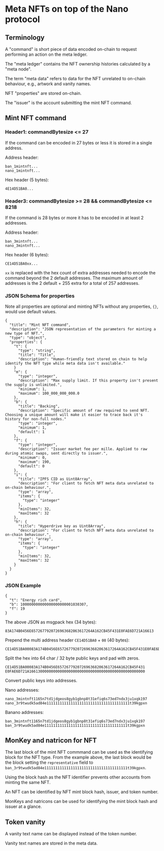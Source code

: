 # Meta NFTs on top of the Nano protocol

## Terminology

A "command" is short piece of data encoded on-chain to request performing an action on the meta ledger.

The "meta ledger" contains the NFT ownership histories calculated by a "meta node".

The term "meta data" refers to data for the NFT unrelated to on-chain behaviour, e.g., artwork and vanity names.

NFT "properties" are stored on-chain.

The "issuer" is the account submitting the mint NFT command.

## Mint NFT command

### Header1: commandBytesize <= 27
If the command can be encoded in 27 bytes or less it is stored in a single address.

Address header:
```
ban_1mintnft...
nano_1mintnft...
```

Hex header (5 bytes):
```
4E14D51BA0...
```

### Header3: commandBytesize >= 28 && commandBytesize <= 8218
If the command is 28 bytes or more it has to be encoded in at least 2 addresses.

Address header:
```
ban_3mintnft...
nano_3mintnft...
```

Hex header (6 bytes):
```
CE14D51BA0xx...
```
`xx` is replaced with the hex count of extra addresses needed to encode the command beyond the 2 default addresses.
The maximum amount of addresses is the 2 default + 255 extra for a total of 257 addresses.

### JSON Schema for properties
Note all properties are optional and minting NFTs without any properties, `{}`, would use default values.
```
{
  "title": "Mint NFT command",
  "description": "JSON representation of the parameters for minting a new type of NFT.",
  "type": "object",
  "properties": {
    "t": {
      "type": "string",
      "title": "Title",
      "description": "Human-friendly text stored on chain to help identify the NFT type while meta data isn't available."
    }
    "m": {
      "type": "integer",
      "description": "Max supply limit. If this property isn't present the supply is unlimited.",
      "minimum": 1,
      "maximum": 100_000_000_000.0
    },
    "b": {
      "title": "Backing",
      "description": "Specific amount of raw required to send NFT. Choosing a unique amount will make it easier to trace back it's history for non-full nodes."
      "type": "integer",
      "minimum": 1,
      "default": 1
    },
    "f": {
      "type": "integer",
      "description": "Issuer market fee per mille. Applied to raw during atomic swaps, sent directly to issuer.",
      "minimum": 0,
      "maximum": 190,
      "default": 0
    },
    "i": {
      "title": "IPFS CID as Uint8Array",
      "description": "For client to fetch NFT meta data unrelated to on-chain behaviour.",
      "type": "array",
      "items": {
        "type": "integer"
      },
      "minItems": 32,
      "maxItems": 32
    },
    "h": {
      "title": "Hyperdrive key as Uint8Array",
      "description": "For client to fetch NFT meta data unrelated to on-chain behaviour.",
      "type": "array",
      "items": {
        "type": "integer"
      },
      "minItems": 32,
      "maxItems": 32
    }
  }
}
```

### JSON Example

```
{
  "t": "Energy rich card",
  "b": 100000000000000000000001030307,
  "f": 19
}
```

The above JSON as msgpack hex (34 bytes):
```
83A174B0456E6572677920726963682063617264A162CB45F431E0FAE6D721A16613
```

Prepend the multi address header `CE14D51BA0` + `00` (40 bytes):
```
CE14D51BA00083A174B0456E6572677920726963682063617264A162CB45F431E0FAE6D721A16613
```

Split the hex into 64 char / 32 byte public keys and pad with zeros.
```
CE14D51BA00083A174B0456E6572677920726963682063617264A162CB45F431
E0FAE6D721A16613000000000000000000000000000000000000000000000000
```

Convert public keys into addresses.

Nano addresses:
```
nano_3mintnft1165n7td1jdgeos8gyb1gbnp8t31efiq6s73ed7ndx3ju1xqk197
nano_3r9twudk5ad84e11111111111111111111111111111111111111t39kgpxn
```

Banano addresses:
```
ban_3mintnft1165n7td1jdgeos8gyb1gbnp8t31efiq6s73ed7ndx3ju1xqk197
ban_3r9twudk5ad84e11111111111111111111111111111111111111t39kgpxn
```


## MonKey and natricon for NFT

The last block of the mint NFT commmand can be used as the identifying block for the NFT type. From the example above, the last block would be the block setting the `representative` field to `ban_3r9twudk5ad84e11111111111111111111111111111111111111t39kgpxn`.

Using the block hash as the NFT identifier prevents other accounts from minting the same NFT.

An NFT can be identified by NFT mint block hash, issuer, and token number.

MonKeys and natricons can be used for identifying the mint block hash and issuer at a glance.


## Token vanity

A vanity text name can be displayed instead of the token number.

Vanity text names are stored in the meta data.

